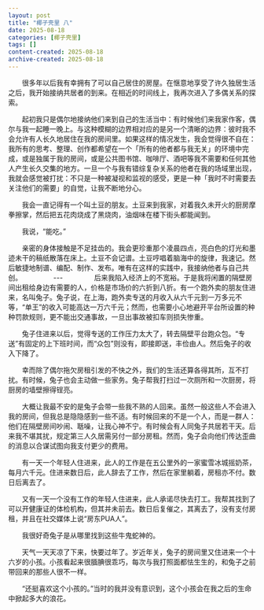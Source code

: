 ```yaml
---
layout: post
title: "椰子壳里 八"
date: 2025-08-18
categories: [椰子壳里]
tags: []
content-created: 2025-08-18
archive-created: 2025-08-18
---
```


　　很多年以后我有幸拥有了可以自己居住的房屋。在惬意地享受了许久独居生活之后，我开始接纳共居者的到来。在相近的时间线上，我再次进入了多偶关系的探索。

　　起初我只是偶尔地接纳他们来到自己的生活当中：有时候他们来我家作客，偶尔与我一起睡一晚上。与这种模糊的边界相对应的是另一个清晰的边界：彼时我不会允许有人长久地居住在我的房间里。如果这样的情况发生，我会觉得很不自在：我所有的思考、整理、创作都希望在一个「所有的他者都与我无关」的环境中完成，或是独属于我的房间，或是公共图书馆、咖啡厅、酒吧等我不需要和任何其他人产生长久交集的地方。一旦一个与我有错综复杂关系的他者在我的场域里出现，我就会感觉被打扰：不只是一种被凝视和监视的感受，更是一种「我时不时需要去关注他们的需要」的自觉，让我不断地分心。

　　我会一直记得有一个叫土豆的朋友。土豆来到我家，对着我久未开火的厨房摩拳擦掌，然后把五花肉烧成了黑烧肉，油烟味在楼下街头都能闻到。

　　我说，“能吃。”

　　亲密的身体接触是不足挂齿的。我会更珍重那个凌晨四点，亮白色的灯光和墨迹未干的稿纸散落在床上。土豆不会记谱。土豆哼唱着脑海中的旋律，我速记。然后敏捷地制谱、编配、制作、发布。唯有在这样的实践中，我接纳他者与自己共创。
　　
　　---
　　
　　后来我陷入经济上的不宽裕。于是我将闲置的隔壁房间出租给身边有需要的人，价格是市场价的六折到八折。有一个跑外卖的朋友住进来，名叫兔子。兔子说，在上海，跑外卖专送的月收入从六千元到一万多元不等，“单王”的收入可能高达一万六千元；然而，也需要小心地避开平台所设置的种种罚款规则，更不能出交通事故，一旦出事故被扣车则损失惨重。

　　兔子住进来以后，觉得专送的工作压力太大了，转去隔壁平台跑众包。“专送”有固定的上下班时间，而“众包”则没有，即接即送，丰俭由人。然后兔子的收入下降了。

　　幸而除了偶尔拖欠房租引发的不快之外，我们的生活还算各得其所，互不打扰。有时候，兔子也会主动做一些家务。兔子帮我打扫过一次厕所和一次厨房，将厨房的墙壁擦得锃亮。

　　大概让我最不安的是兔子会带一些我不熟的人回来。虽然一般这些人不会进入我的房间，但我总是隐隐感到一些不适。有时候回来的不是一个人，而是一群人：他们在隔壁房间吵闹、聒噪，让我心神不宁。有时候会有人同兔子共居若干天。后来我不堪其扰，规定第三人久居需另付一部分房租。然而，兔子会向他们传达歪曲的消息以合谋试图向我支付更少的费用。

　　有一天一个年轻人住进来，此人的工作是在五公里外的一家蜜雪冰城摇奶茶，每月六千元。住进来数日后，此人辞去了工作，然后在家里躺着，房租亦不付。数日后离去了。

　　又有一天一个没有工作的年轻人住进来，此人承诺尽快去打工。我帮其找到了可以开健康证的体检机构，但其并未前去。数日后复催之，其离去了，没有支付房租，并且在社交媒体上说“房东PUA人”。

　　我很好奇兔子是从哪里找到这些牛鬼蛇神的。

　　天气一天天凉了下来，快要过年了。岁近年关，兔子的房间里又住进来一个十六岁的小孩。小孩看起来很腼腆很乖巧，每次与我打照面都怯生生的，和兔子之前带回来的那些人很不一样。

　　“还挺喜欢这个小孩的。”当时的我并没有意识到，这个小孩会在我之后的生命中掀起多大的浪花。